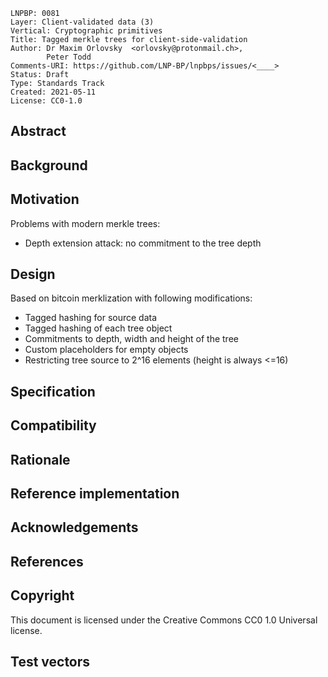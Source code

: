 ```
LNPBP: 0081
Layer: Client-validated data (3)
Vertical: Cryptographic primitives
Title: Tagged merkle trees for client-side-validation
Author: Dr Maxim Orlovsky  <orlovsky@protonmail.ch>,
        Peter Todd
Comments-URI: https://github.com/LNP-BP/lnpbps/issues/<____>
Status: Draft
Type: Standards Track
Created: 2021-05-11
License: CC0-1.0
```

## Abstract

## Background

## Motivation

Problems with modern merkle trees:
- Depth extension attack: no commitment to the tree depth

## Design

Based on bitcoin merklization with following modifications:
- Tagged hashing for source data
- Tagged hashing of each tree object
- Commitments to depth, width and height of the tree
- Custom placeholders for empty objects
- Restricting tree source to 2^16 elements (height is always <=16)

## Specification

## Compatibility

## Rationale

## Reference implementation



## Acknowledgements

## References

## Copyright

This document is licensed under the Creative Commons CC0 1.0 Universal license.

## Test vectors
